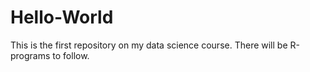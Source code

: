 # Hello-World
This is the first repository on my data science course. There will be R-programs to follow.
